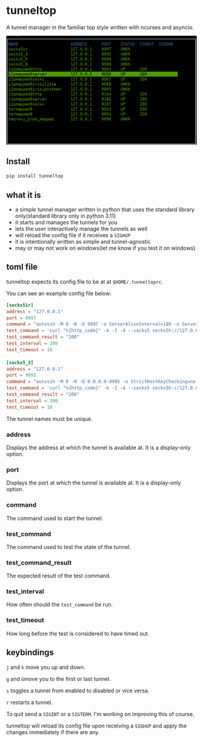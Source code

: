 # tunneltop
A tunnel manager in the familiar top style written with ncurses and asyncio.

![Image](tunneltop.png)

## Install
```sh
pip install tunneltop
```

## what it is
* a simple tunnel manager written in python that uses the standard library only(standard library only in python 3.11)
* it starts and manages the tunnels for you
* lets the user interactively manage the tunnels as well
* will reload the config file if it receives a `SIGHUP`
* it is intentionally written as simple and tunnel-agnostic
* may or may not work on windows(let me know if you test it on windows)

## toml file

tunneltop expects its config file to be at at `$HOME/.tunneltoprc`.

You can see an example config file below:</br>
```toml
[socks5ir]
address = "127.0.0.1"
port = 9997
command = "autossh -M 0 -N -D 9997 -o ServerAliveInterval=180 -o ServerAliveCountMax=3 -o ExitOnForwardFailure=yes -l debian -p 22 100.100.100.101"
test_command = 'curl "%{http_code}" -k -I -4 --socks5 socks5h://127.0.0.1:9997 https://icanhazip.com'
test_command_result = "200"
test_interval = 300
test_timeout = 10

[socks5_3]
address = "127.0.0.1"
port = 9995
command = "autossh -M 0 -N -D 0.0.0.0:9995 -o StrictHostKeyChecking=no -o UserKnownHostsFile=/dev/null -o VerifyHostKeyDNS=no -o ServerAliveInterval=180 -o ServerAliveCountMax=3 -o ExitOnForwardFailure=yes -l debian -p 2022 100.100.100.100"
test_command = 'curl "%{http_code}" -k -I -4 --socks5 socks5h://127.0.0.1:9995 https://icanhazip.com'
test_command_result = "200"
test_interval = 300
test_timeout = 10
```

The tunnel names must be unique.</br>

### address
Displays the address at which the tunnel is available at. It is a display-only option.</br>

### port
Displays the port at which the tunnel is available at. It is a display-only option.</br>

### command
The command used to start the tunnel.</br>

### test_command
The command used to test the state of the tunnel.</br>

### test_command_result
The expected result of the test command.</br>

### test_interval
How often should the `test_command` be run.</br>

### test_timeout
How long before the test is considered to have timed out.</br>

## keybindings
`j` and `k` move you up and down.</br>

`g` and `G`move you to the first or last tunnel.</br>

`s` toggles a tunnel from enabled to disabled or vice versa.</br>

`r`  restarts a tunnel.</br>

To quit send a `SIGINT` or a `SIGTERM`. I'm working on improving this of course.</br>

tunneltop will reload its config file upon receiving a `SIGHUP` and apply the changes immediately if there are any.</br>
